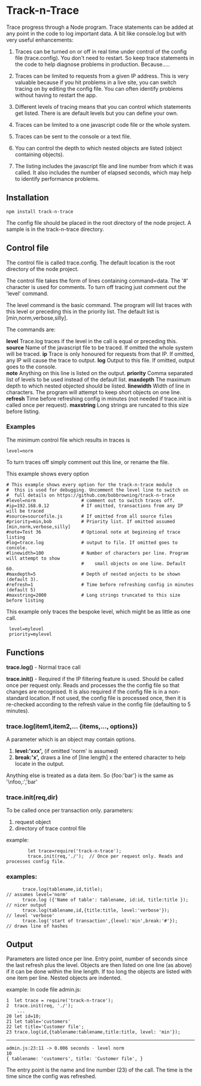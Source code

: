  

# Track-n-Trace

Trace progress through a Node program.  Trace statements    can be added at any point in the code to log important data.  A bit like console.log but with very useful enhancements:

1. Traces can be turned on or off in real time under control of the config file (trace.config). You don't need to restart.  So keep  trace statements in the code to help diagnose problems in production. Because.....

2. Traces can be limited to requests from a given IP address.  This is very valuable because if you hit problems in a live site, you can switch tracing on by editing the config file. You can often identify problems without having to restart the app. 

3. Different levels of tracing means that you can control which statements get listed.  There is are default levels but you can define your own.

4. Traces can be limited to a one javascript code file      or the whole system.

5. Traces can be sent to the console or a text file.

6. You can control the depth to which nested objects are listed (object containing objects).

7. The listing includes the javascript file and line number from which it was called.  It also includes the number of elapsed seconds, which may help to identify performance problems.


## Installation
```
npm install track-n-trace
```
The config file should be placed in the root directory of the node project. A sample is in the track-n-trace directory.

##   Control file

The control file is called trace.config. The default location is the root directory of the node project.

The control file takes the form of lines containing command=data.  The '#' character is used for comments.  To turn off tracing just comment out the 'level' command.

The level command is the basic command. The program will list traces with this level or preceding this in the priority list. The default list is [min,norm,verbose,silly]. 
  
The commands are:

**level**      Trace.log traces if the level in the call is equal or preceding this. 
**source**     Name of the javascript file to be traced. If omitted the whole system will be traced.
**ip**         Trace is only honoured for requests from that IP. If omitted, any IP will cause the trace to output. 
**log**        Output to this file. If omitted, output goes to the console.  
**note**       Anything on this line is listed on the output.
**priority**   Comma separated list of levels to be used instead of the default list.
**maxdepth**   The maximum depth to which nested objected should be listed.
**linewidth**  Width of line in characters.  The program will attempt to keep short objects on one line.
**refresh**    Time before refreshing config in minutes (not needed if trace.init is called once per request). 
**maxstring** Long strings are runcated to this size before listing. 

   
###   Examples

The minimum control file which results in traces is 
```
level=norm
```
To turn traces off simply comment out this line, or rename the file.

This example shows every option
```
# This example shows every option for the track-n-trace module
#  this is used for debugging. Uncomment the level line to switch on
#  full details on https://github.com/bobbrowning/track-n-trace 
#level=norm                 # comment out to switch traces off.
#ip=192.168.0.12            # If omitted, transactions from any IP will be traced
#source=sourcefile.js       # If omitted from all source files
#priority=min,bob           # Priority list. If omitted assumed [min,norm,verbose,silly]
#note=Test 36               # Optional note at beginning of trace listing
#log=trace.log              # output to file. If omitted goes to concole.
#linewidth=100              # Number of characters per line. Program will attempt to show 
                            #    small objects on one line. Default 60.
#maxdepth=5                 # Depth of nested onjects to be shown (default 3).
#refresh=1                  # Time before refreshing config in minutes (default 5)
#maxstring=2000             # Long strings truncated to this size before listing

```
This example only traces the bespoke level, which might be as little as one call. 
```
 level=mylevel
 priority=mylevel

```



##  Functions 
  
 **trace.log()** -  Normal trace call

 **trace.init()** - Required if the IP filtering feature is used. Should be called once per request only.  Reads and processes the the  config file so that changes are recognised. It is also required if the config file is in a non-standard location.  If not used, the config file is processed once, then it is re-checked according to the refresh value in the config file (defaulting to 5 minutes).

###  trace.log(item1,item2,... {items,...,  options})
   
A parameter which is an object may contain options.  
1.   **level:'xxx',** (if omitted 'norm' is assumed)     
2.   **break:'x',**  draws a line of [line length] x the entered character to help locate in the output.

Anything else is treated as a data item. So {foo:'bar'}  is the same as '\nfoo,:','bar'


###   trace.init(req,dir)
   
 To be called once per transaction only.  parameters:
1. request object 
2. directory of trace control file

example:

            let trace=require('track-n-trace');
            trace.init(req,'./');  // Once per request only. Reads and processes config file.


###      examples:  
  ```
        trace.log(tablename,id,title);                                  // assumes level='norm'
        trace.log ({'Name of table': tablename, id:id, title:title });  // nicer output
        trace.log(tablename,id,{title:title, level:'verbose'});         // level 'verbose'
        trace.log('start of transaction',{level:'min',break:'#'});      // draws line of hashes
  ```

##   Output

Parameters are listed once per line.  Entry point, number of seconds since the last refresh plus the level.   Objects are then listed on one line (as above) if it can be done within the line length. If too long the objects are listed with one item per line.  Nested objects are indented. 
 

example:
In code file admin.js:

```
1  let trace = require('track-n-trace');
2  trace.init(req, './');  
    ...
20 let id=10;
21 let table='customers'
22 let title='Customer file';
23 trace.log(id,{tablename:tablename,title:title, level: 'min'});
```
   
------------------------------------------------------------
```
admin.js:23:11 -> 0.006 seconds - level norm  
10
{ tablename: 'customers', title: 'Customer file', }
```
The entry point is the name and line number (23) of the call.
The time is the time since the config was refreshed. 


